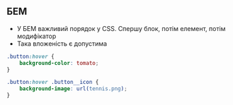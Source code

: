 ## БЕМ

-   У БЕМ важливий порядок у CSS. Спершу блок, потім елемент, потім модифікатор
-   Така вложеність є допустима

```css
.button:hover {
    background-color: tomato;
}

.button:hover .button__icon {
    background-image: url(tennis.png);
}
```
